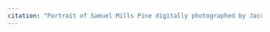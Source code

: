 ```yaml
---
citation: "Portrait of Samuel Mills Pine digitally photographed by Jacqueline Igliozzi and republished with permission, personal correspondence 01 Feb 2023."
---
```



